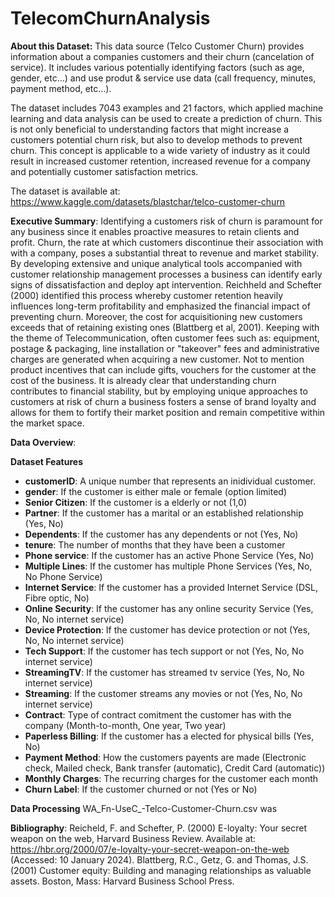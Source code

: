 # TelecomChurnAnalysis
**About this Dataset:**
This data source (Telco Customer Churn) provides information about a companies customers and their churn (cancelation of service). It includes various potentially identifying factors (such as age, gender, etc...) and use produt & service use data (call frequency, minutes, payment method, etc...).

The dataset includes 7043 examples and 21 factors, which applied machine learning and data analysis can be used to create a prediction of churn. This is not only beneficial to understanding factors that might increase a customers potential churn risk, but also to develop methods to prevent churn. This concept is applicable to a wide variety of industry as it could result in increased customer retention, increased revenue for a company and potentially customer satisfaction metrics. 

The dataset is available at: https://www.kaggle.com/datasets/blastchar/telco-customer-churn

**Executive Summary**:
Identifying a customers risk of churn is paramount for any business since it enables proactive measures to retain clients and profit. Churn, the rate at which customers discontinue their association with with a company, poses a substantial threat to revenue and market stability. By developing extensive and unique analytical tools accompanied with customer relationship management processes a business can identify early signs of dissatisfaction and deploy apt intervention. Reichheld and Schefter (2000) identified this process whereby customer retention heavily influences long-term profitability and emphasized the financial impact of preventing churn. Moreover, the cost for acquisitioning new customers exceeds that of retaining existing ones (Blattberg et al, 2001). Keeping with the theme of Telecommunication, often customer fees such as: equipment, postage & packaging, line installation or "takeover" fees and administrative charges are generated when acquiring a new customer. Not to mention product incentives that can include gifts, vouchers for the customer at the cost of the business. It is already clear that understanding churn  contributes to financial stability, but by employing unique approaches to customers at risk of churn a business fosters a sense of brand loyalty and allows for them to fortify their market position and remain competitive within the market space.

**Data Overview**:

**Dataset Features**
* **customerID**: A unique number that represents an inidividual customer.
* **gender**: If the customer is either male or female (option limited)
* **Senior Citizen**: If the customer is a elderly or not (1,0)
* **Partner**: If the customer has a marital or an established relationship (Yes, No)
* **Dependents**: If the customer has any dependents or not (Yes, No)
* **tenure**: The number of months that they have been a customer
* **Phone service**: If the customer has an active Phone Service (Yes, No)
* **Multiple Lines**: If the customer has multiple Phone Services (Yes, No, No Phone Service)
* **Internet Service**: If the customer has a provided Internet Service (DSL, Fibre optic, No)
* **Online Security**: If the customer has any online security Service (Yes, No, No internet service)
* **Device Protection**: If the customer has device protection or not (Yes, No, No internet service)
* **Tech Support**: If the customer has tech support or not (Yes, No, No internet service)
* **StreamingTV**: If the customer has streamed tv service (Yes, No, No internet service)
* **Streaming**: If the customer streams any movies or not (Yes, No, No internet service)
* **Contract**: Type of contract comitment the customer has with the company (Month-to-month, One year, Two year)
* **Paperless Billing**: If the customer has a elected for physical bills (Yes, No)
* **Payment Method**: How the customers payents are made (Electronic check, Mailed check, Bank transfer (automatic), Credit Card (automatic))
* **Monthly Charges**: The recurring charges for the customer each month
* **Churn Label**: If the customer churned or not (Yes or No)

**Data Processing**
WA_Fn-UseC_-Telco-Customer-Churn.csv was 

**Bibliography**:
Reicheld, F. and Schefter, P. (2000) E-loyalty: Your secret weapon on the web, Harvard Business Review. Available at: https://hbr.org/2000/07/e-loyalty-your-secret-weapon-on-the-web (Accessed: 10 January 2024). 
Blattberg, R.C., Getz, G. and Thomas, J.S. (2001) Customer equity: Building and managing relationships as valuable assets. Boston, Mass: Harvard Business School Press. 
